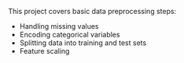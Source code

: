 This project covers basic data preprocessing steps:
- Handling missing values
- Encoding categorical variables
- Splitting data into training and test sets
- Feature scaling


